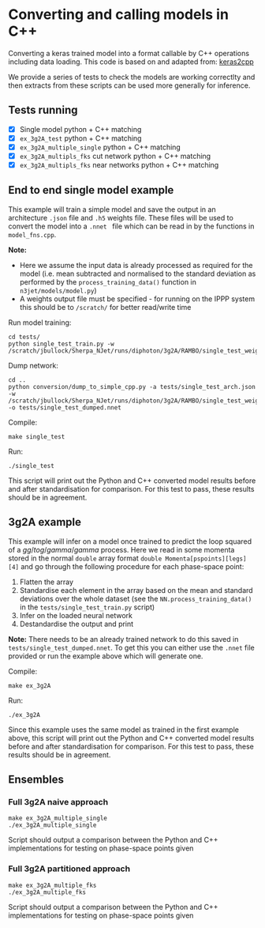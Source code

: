 # Converting and calling models in C++

Converting a keras trained model into a format callable by C++ operations including data loading.
This code is based on and adapted from: [keras2cpp](https://github.com/pplonski/keras2cpp)

We provide a series of tests to check the models are working correctlty and then extracts from these scripts can be used more generally for inference.

## Tests running

- [x] Single model python + C++ matching
- [x] `ex_3g2A_test` python + C++ matching
- [x] `ex_3g2A_multiple_single` python + C++ matching
- [x] `ex_3g2A_multipls_fks` cut network python + C++ matching
- [x] `ex_3g2A_multipls_fks` near networks python + C++ matching

## End to end single model example

This example will train a simple model and save the output in an architecture `.json` file and `.h5` weights file. These files will be used to convert the model into a `.nnet ` file which can be read in by the functions in `model_fns.cpp`.

**Note:**
- Here we assume the input data is already processed as required for the model (i.e. mean subtracted and normalised to the standard deviation as performed by the `process_training_data()` function in `n3jet/models/model.py`)
- A weights output file must be specified - for running on the IPPP system this should be to `/scratch/` for better read/write time

Run model training:
```
cd tests/
python single_test_train.py -w /scratch/jbullock/Sherpa_NJet/runs/diphoton/3g2A/RAMBO/single_test_weights.h5
```

Dump network:
```
cd ..
python conversion/dump_to_simple_cpp.py -a tests/single_test_arch.json -w /scratch/jbullock/Sherpa_NJet/runs/diphoton/3g2A/RAMBO/single_test_weights.h5 -o tests/single_test_dumped.nnet
```

Compile:
```
make single_test
```

Run:
```
./single_test
```

This script will print out the Python and C++ converted model results before and after standardisation for comparison. For this test to pass, these results should be in agreement. 

## 3g2A example

This example will infer on a model once trained to predict the loop squared of a $gg /to g /gamma /gamma$ process. Here we read in some momenta stored in the normal `double` array format `double Momenta[pspoints][legs][4]` and go through the following procedure for each phase-space point:

1. Flatten the array
2. Standardise each element in the array based on the mean and standard deviations over the whole dataset (see the `NN.process_training_data()` in the `tests/single_test_train.py` script)
3. Infer on the loaded neural network
4. Destandardise the output and print

**Note:** There needs to be an already trained network to do this saved in `tests/single_test_dumped.nnet`. To get this you can either use the `.nnet` file provided or run the example above which will generate one.

Compile:
```
make ex_3g2A
```

Run:
```
./ex_3g2A
```

Since this example uses the same model as trained in the first example above, this script will print out the Python and C++ converted model results before and after standardisation for comparison. For this test to pass, these results should be in agreement.

## Ensembles

### Full 3g2A naive approach

```
make ex_3g2A_multiple_single
./ex_3g2A_multiple_single
```

Script should output a comparison between the Python and C++ implementations for testing on phase-space points given

### Full 3g2A partitioned approach


```
make ex_3g2A_multiple_fks
./ex_3g2A_multiple_fks
```

Script should output a comparison between the Python and C++ implementations for testing on phase-space points given